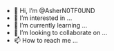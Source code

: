 - 👋 Hi, I’m @AsherN0TF0UND
- 👀 I’m interested in ...
- 🌱 I’m currently learning ...
- 💞️ I’m looking to collaborate on ...
- 📫 How to reach me ...

<!---
AsherN0TF0UND/AsherN0TF0UND is a ✨ special ✨ repository because its `README.md` (this file) appears on your GitHub profile.
You can click the Preview link to take a look at your changes.
--->
